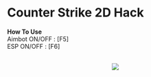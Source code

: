 # Counter Strike 2D Hack



<b>How To Use</b> <br/>
  Aimbot ON/OFF : [F5] <br/>
  ESP ON/OFF : [F6]
   <br/> <br/>
<p align="center">
  <a href="https://eksiup.com/cf593d0f5188"><img src="https://s1.eksiup.com/cf593d0f5188.png"></a>
</p>
